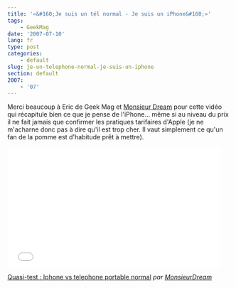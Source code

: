 ```yaml
---
title: '«&#160;Je suis un tél normal - Je suis un iPhone&#160;»'
tags:
    - GeekMag
date: '2007-07-10'
lang: fr
type: post
categories:
    - default
slug: je-un-telephone-normal-je-suis-un-iphone
section: default
2007:
    - '07'
---
```


Merci beaucoup à Eric de Geek Mag et [Monsieur Dream](http://www.cyprien.fr/index.php/2007/08/30/115-je-ne-veux-pas-etre-dans-la-tete-d-un-pro-mac-fanatise/) pour cette vidéo qui récapitule bien ce que je pense de l'iPhone… même si au niveau du prix il ne fait jamais que confirmer les pratiques tarifaires d'Apple (je ne m'acharne donc pas à dire qu'il est trop cher. Il vaut simplement ce qu'un fan de la pomme est d'habitude prêt à mettre).

<!-- more -->

<div class="videoWrapper">
  <iframe frameborder="0" width="480" height="270" src="//www.dailymotion.com/embed/video/x2fj4m" allowfullscreen></iframe>
</div>

[Quasi-test : Iphone vs telephone portable normal](http://www.dailymotion.com/video/x2fj4m_quasi-test-iphone-vs-telephone-port_tech) _par [MonsieurDream](http://www.dailymotion.com/MonsieurDream)_
